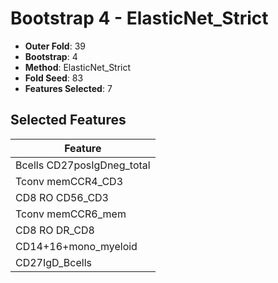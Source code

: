 # Bootstrap 4 - ElasticNet_Strict

- **Outer Fold**: 39
- **Bootstrap**: 4
- **Method**: ElasticNet_Strict
- **Fold Seed**: 83
- **Features Selected**: 7

## Selected Features

| Feature |
|---------|
| Bcells CD27posIgDneg_total |
| Tconv memCCR4_CD3 |
| CD8 RO CD56_CD3 |
| Tconv memCCR6_mem |
| CD8 RO DR_CD8 |
| CD14+16+mono_myeloid |
| CD27IgD_Bcells |
